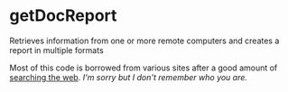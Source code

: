 # getDocReport
Retrieves information from one or more remote computers and creates a report in multiple formats

Most of this code is borrowed from various sites after a good amount of [searching the web](https://duckduckgo.com). *I'm sorry but I don't remember who you are.*
